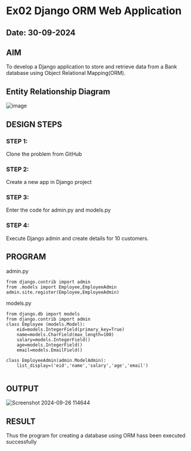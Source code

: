 # Ex02 Django ORM Web Application
## Date: 30-09-2024

## AIM
To develop a Django application to store and retrieve data from a Bank database using Object Relational Mapping(ORM).

## Entity Relationship Diagram

![image](https://github.com/user-attachments/assets/bd3ec789-80bb-421e-8c8b-961b16285ec8)


## DESIGN STEPS

### STEP 1:
Clone the problem from GitHub

### STEP 2:
Create a new app in Django project

### STEP 3:
Enter the code for admin.py and models.py

### STEP 4:
Execute Django admin and create details for 10 customers.

## PROGRAM
admin.py
```
from django.contrib import admin
from .models import Employee,EmployeeAdmin
admin.site.register(Employee,EmployeeAdmin)
```
models.py
```
from django.db import models
from django.contrib import admin
class Employee (models.Model):
    eid=models.IntegerField(primary_key=True)
    name=models.CharField(max_length=100)
    salary=models.IntegerField()
    age=models.IntegerField()
    email=models.EmailField()
 
class EmployeeAdmin(admin.ModelAdmin):
    list_display=('eid','name','salary','age','email')


```
## OUTPUT

![Screenshot 2024-09-26 114644](https://github.com/user-attachments/assets/848f2297-4623-4841-8127-77e6c053849e)



## RESULT
Thus the program for creating a database using ORM hass been executed successfully
